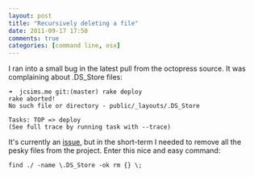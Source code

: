 ```yaml
---
layout: post
title: "Recursively deleting a file"
date: 2011-09-17 17:50
comments: true
categories: [command line, osx]
---
```


I ran into a small bug in the latest pull from the octopress source.  It was complaining about .DS_Store files:

	➜  jcsims.me git:(master) rake deploy
	rake aborted!
	No such file or directory - public/_layouts/.DS_Store

	Tasks: TOP => deploy
	(See full trace by running task with --trace)

It's currently an [issue][1], but in the short-term I needed to remove all the pesky files from the project.
Enter this nice and easy command:

	find ./ -name \.DS_Store -ok rm {} \;

[1]: https://github.com/imathis/octopress/issues/150
